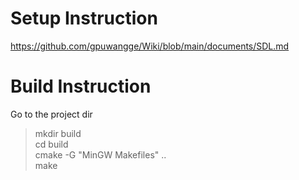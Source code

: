 # Setup Instruction
https://github.com/gpuwangge/Wiki/blob/main/documents/SDL.md  

# Build Instruction
Go to the project dir  
> mkdir build  
> cd build  
> cmake -G "MinGW Makefiles" ..  
> make  
  

